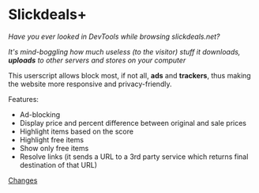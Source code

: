 # Slickdeals+

*Have you ever looked in DevTools while browsing slickdeals.net?*

*It's mind-boggling how much useless (to the visitor) stuff it downloads, __uploads__ to other servers and stores on your computer*

This userscript allows block most, if not all, __ads__ and __trackers__, thus making the website more responsive and privacy-friendly.

Features:
* Ad-blocking
* Display price and percent difference between original and sale prices
* Highlight items based on the score
* Highlight free items
* Show only free items
* Resolve links (it sends a URL to a 3rd party service which returns final destination of that URL)

[Changes](https://vanowm.github.io/slickdealsPlus/CHANGES.html)
